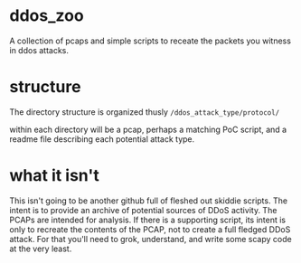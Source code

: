 # ddos_zoo
A collection of pcaps and simple scripts to receate the packets you witness in ddos attacks.

# structure
The directory structure is organized thusly `/ddos_attack_type/protocol/`

within each directory will be a pcap, perhaps a matching PoC script, and a readme file describing each potential attack type.

# what it isn't
This isn't going to be another github full of fleshed out skiddie scripts. The intent is to provide an archive
of potential sources of DDoS activity. The PCAPs are intended for analysis. If there is a supporting script,
its intent is only to recreate the contents of the PCAP, not to create a full fledged DDoS attack. For that
you'll need to grok, understand, and write some scapy code at the very least.
